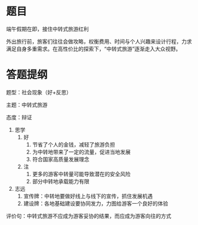 # 题目

端午假期在即，接住中转式旅游红利



外出旅行前，旅客们往往会做攻略，权衡费用、时间与个人兴趣来设计行程，力求满足自身多重需求。在高性价比的探索下，“中转式旅游”逐渐走入大众视野。

# 答题提纲

题型：社会现象（好+反思）

主题：中转式旅游

态度：辩证



1. 思学
   1. 好
      1. 节省了个人的金钱，减轻了旅游负担
      2. 为中转地带来了一定的流量，促进当地发展
      3. 符合国家高质量发展理念
   2. 注
      1. 更多的游客中转量可能导致潜在的安全风险
      2. 部分中转地承载能力有限
2. 志远
   1. 宣传牌：中转地要做好线上与线下的宣传，抓住发展机遇
   2. 建设牌：各地基础建设要协同发力，力图给游客一个良好的体验

评价句：中转式旅游不应成为游客妥协的结果，而应成为游客向往的方式